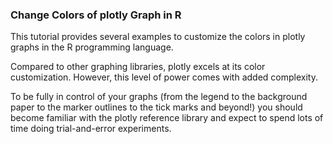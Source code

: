

### Change Colors of plotly Graph in R  

 This tutorial provides several examples to customize the colors in plotly graphs in the R programming language.

Compared to other graphing libraries, plotly excels at its color customization. However, this level of power comes with added complexity.

To be fully in control of your graphs (from the legend to the background paper to the marker outlines to the tick marks and beyond!) you should become familiar with the plotly reference library and expect to spend lots of time doing trial-and-error experiments.

